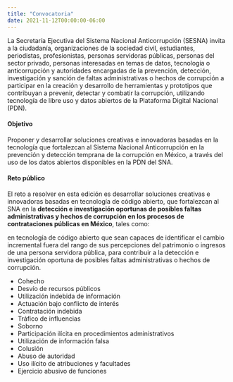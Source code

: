 ```yaml
---
title: "Convocatoria"
date: 2021-11-12T00:00:00-06:00
---
```


La Secretaría Ejecutiva del Sistema Nacional Anticorrupción (SESNA) invita a la ciudadanía, organizaciones de la sociedad civil, estudiantes, periodistas, profesionistas, personas servidoras públicas, personas del sector privado, personas interesadas en temas de datos, tecnología o anticorrupción y autoridades encargadas de la prevención, detección, investigación y sanción de faltas administrativas o hechos de corrupción a participar en la creación y desarrollo de herramientas y prototipos que contribuyan a prevenir, detectar y combatir la corrupción, utilizando tecnología de libre uso y datos abiertos de la Plataforma Digital Nacional (PDN).

#### Objetivo
Proponer y desarrollar soluciones creativas e innovadoras basadas en la tecnología que fortalezcan al Sistema Nacional Anticorrupción en la prevención y detección temprana de la corrupción en México, a través del uso de los datos abiertos disponibles en la PDN del SNA.

#### Reto público
El reto a resolver en esta edición es desarrollar soluciones creativas e innovadoras basadas en tecnología de código abierto, que fortalezcan al SNA en la **detección e investigación oportunas de posibles faltas administrativas y hechos de corrupción en los procesos de contrataciones públicas en México**, tales como:

en tecnología de código abierto que sean capaces de identificar el cambio incremental fuera del rango de sus percepciones del patrimonio o ingresos de una persona servidora pública, para contribuir a la detección e investigación oportuna de posibles faltas administrativas o hechos de corrupción. 

 * Cohecho
 * Desvío de recursos públicos
 * Utilización indebida de información
 * Actuación bajo conflicto de interés
 * Contratación indebida 
 * Tráfico de influencias
 * Soborno
 * Participación ilícita en procedimientos administrativos
 * Utilización de información falsa
 * Colusión
 * Abuso de autoridad
 * Uso ilícito de atribuciones y facultades
 * Ejercicio abusivo de funciones
